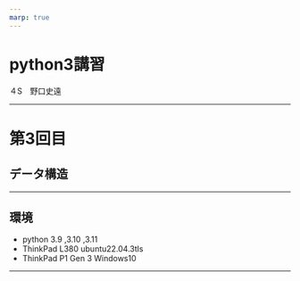 ```yaml
---
marp: true
---
```


# python3講習

４S　野口史遠

---

# 第3回目
## データ構造

---
## 環境
* python 3.9 ,3.10 ,3.11
* ThinkPad L380 ubuntu22.04.3tls
* ThinkPad P1 Gen 3 Windows10

---
